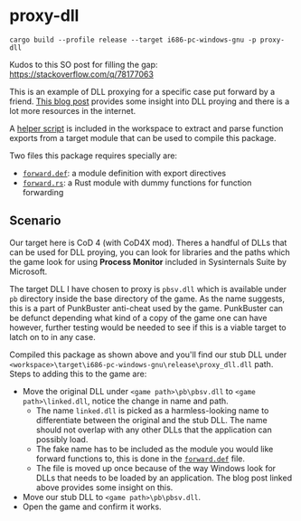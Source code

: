 # proxy-dll

```
cargo build --profile release --target i686-pc-windows-gnu -p proxy-dll
```

Kudos to this SO post for filling the gap: https://stackoverflow.com/q/78177063

This is an example of DLL proxying for a specific case put forward by a friend.
[This blog post](https://itm4n.github.io/dll-proxying/) provides some insight into
DLL proying and there is a lot more resources in the internet.

A [helper script](../../scripts/exports.ps1) is included in the workspace to extract
and parse function exports from a target module that can be used to compile this package.

Two files this package requires specially are:

-   [`forward.def`](forward.def): a module definition with export directives
-   [`forward.rs`](src/forward.rs): a Rust module with dummy functions for function forwarding

## Scenario

Our target here is CoD 4 (with CoD4X mod). Theres a handful of DLLs that can be used for DLL proying,
you can look for libraries and the paths which the game look for using **Process Monitor** included in
Sysinternals Suite by Microsoft.

The target DLL I have chosen to proxy is `pbsv.dll` which is available under `pb` directory inside the base
directory of the game. As the name suggests, this is a part of PunkBuster anti-cheat used by the game.
PunkBuster can be defunct depending what kind of a copy of the game one can have however, further testing would
be needed to see if this is a viable target to latch on to in any case.

Compiled this package as shown above and you'll find our stub DLL under `<workspace>\target\i686-pc-windows-gnu\release\proxy_dll.dll`
path. Steps to adding this to the game are:

-   Move the original DLL under `<game path>\pb\pbsv.dll` to `<game path>\linked.dll`, notice the change in name and path.
    -   The name `linked.dll` is picked as a harmless-looking name to differentiate between the original and the stub DLL.
        The name should not overlap with any other DLLs that the application can possibly load.
    -   The fake name has to be included as the module you would like forward functions to, this is done in the [`forward.def`](forward.def) file.
    -   The file is moved up once because of the way Windows look for DLLs that needs to be loaded by an application. The blog post
        linked above provides some insight on this.
-   Move our stub DLL to `<game path>\pb\pbsv.dll`.
-   Open the game and confirm it works.
